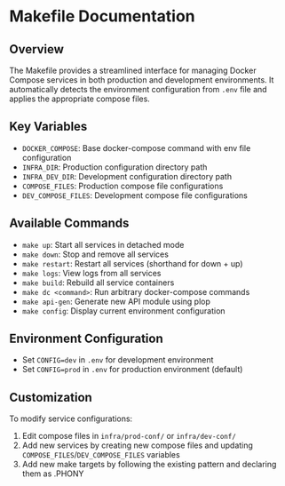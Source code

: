 # Makefile Documentation

## Overview
The Makefile provides a streamlined interface for managing Docker Compose services in both production and development environments. It automatically detects the environment configuration from `.env` file and applies the appropriate compose files.

## Key Variables
- `DOCKER_COMPOSE`: Base docker-compose command with env file configuration
- `INFRA_DIR`: Production configuration directory path
- `INFRA_DEV_DIR`: Development configuration directory path
- `COMPOSE_FILES`: Production compose file configurations
- `DEV_COMPOSE_FILES`: Development compose file configurations

## Available Commands
- `make up`: Start all services in detached mode
- `make down`: Stop and remove all services
- `make restart`: Restart all services (shorthand for down + up)
- `make logs`: View logs from all services
- `make build`: Rebuild all service containers
- `make dc <command>`: Run arbitrary docker-compose commands
- `make api-gen`: Generate new API module using plop
- `make config`: Display current environment configuration

## Environment Configuration
- Set `CONFIG=dev` in `.env` for development environment
- Set `CONFIG=prod` in `.env` for production environment (default)

## Customization
To modify service configurations:
1. Edit compose files in `infra/prod-conf/` or `infra/dev-conf/`
2. Add new services by creating new compose files and updating `COMPOSE_FILES`/`DEV_COMPOSE_FILES` variables
3. Add new make targets by following the existing pattern and declaring them as .PHONY
